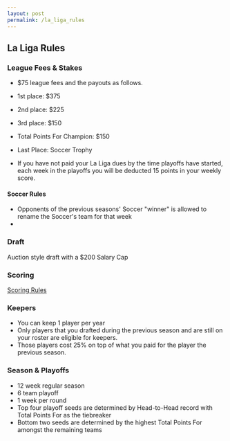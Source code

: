 ```yaml
---
layout: post
permalink: /la_liga_rules
---
```


## La Liga Rules

### League Fees & Stakes

* $75 league fees and the payouts as follows.
* 1st place: $375
* 2nd place: $225
* 3rd place: $150
* Total Points For Champion: $150
* Last Place: Soccer Trophy

* If you have not paid your La Liga dues by the time playoffs have started, each week in the playoffs you will be deducted 15 points in your weekly score.

#### Soccer Rules

* Opponents of the previous seasons' Soccer "winner" is allowed to rename the Soccer's team for that week
*

### Draft

Auction style draft with a $200 Salary Cap

### Scoring

[Scoring Rules](https://fantasy.espn.com/football/league/settings?leagueId=493888&view=scoring)

### Keepers

* You can keep 1 player per year
* Only players that you drafted during the previous season and are still on your roster are eligible for keepers.
* Those players cost 25% on top of what you paid for the player the previous season.

### Season & Playoffs

* 12 week regular season
* 6 team playoff
* 1 week per round
* Top four playoff seeds are determined by Head-to-Head record with Total Points For as the tiebreaker
* Bottom two seeds are determined by the highest Total Points For amongst the remaining teams